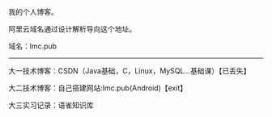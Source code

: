 我的个人博客。

阿里云域名通过设计解析导向这个地址。

域名：lmc.pub

------
大一技术博客：CSDN（Java基础，C，Linux，MySQL...基础课）【已丢失】

大二技术博客：自己搭建网站:lmc.pub(Android)【exit】

大三实习记录：语雀知识库
